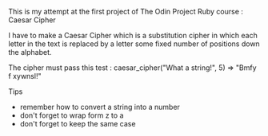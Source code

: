 This is my attempt at the first project of The Odin Project Ruby course : Caesar Cipher

I have to make a Caesar Cipher which is a substitution cipher in which each letter in the text is replaced by a letter some fixed number of positions down the alphabet.

The cipher must pass this test :
caesar_cipher("What a string!", 5)
=> "Bmfy f xywnsl!"

Tips
  - remember how to convert a string into a number
  - don't forget to wrap form z to a
  - don't forget to keep the same case